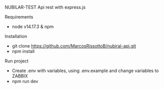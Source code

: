 NUBILAR-TEST
Api rest with express.js

Requirements

- node v14.17.3 & npm

Installation

- git clone https://github.com/MarcosRissottoB/nubiral-api.git
- npm install

Run project

- Create .env with variables, using .env.example and change variables to ZABBIX
- npm run dev
